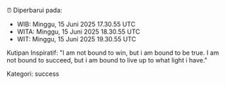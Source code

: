 ⏰ Diperbarui pada:
- WIB: Minggu, 15 Juni 2025 17.30.55 UTC
- WITA: Minggu, 15 Juni 2025 18.30.55 UTC
- WIT: Minggu, 15 Juni 2025 19.30.55 UTC

Kutipan Inspiratif:
"I am not bound to win, but i am bound to be true. I am not bound to succeed, but i am bound to live up to what light i have."


Kategori: success

